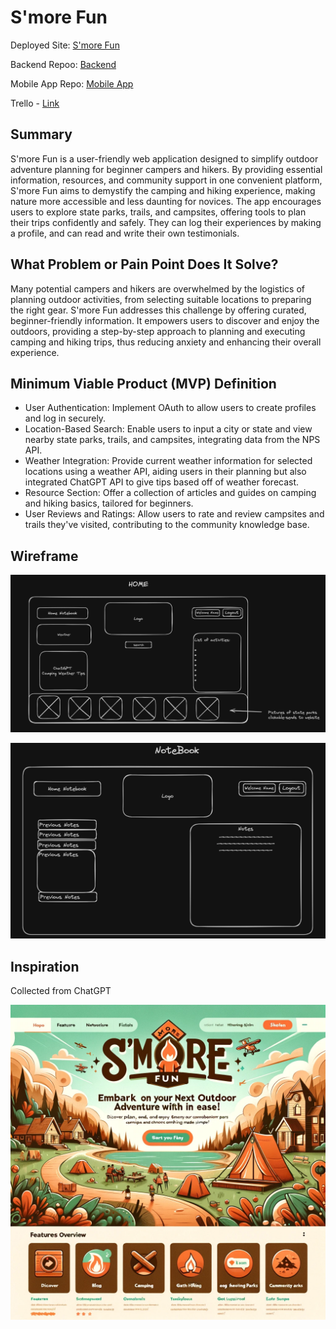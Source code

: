 # S'more Fun

Deployed Site: [S'more Fun](https://smore-fun.netlify.app/)

Backend Repoo: [Backend](https://github.com/ArvoyaDev/smore-fun-back-end)

Mobile App Repo: [Mobile App](https://github.com/ArvoyaDev/smore-fun-mobile)

Trello - [Link](https://smore-fun.netlify.app/)

## Summary

S'more Fun is a user-friendly web application designed to simplify outdoor adventure
planning for beginner campers and hikers. By providing essential information, resources,
and community support in one convenient platform, S'more Fun aims to demystify the
camping and hiking experience, making nature more accessible and less daunting for
novices. The app encourages users to explore state parks, trails, and campsites,
offering tools to plan their trips confidently and safely. They can log their experiences
by making a profile, and can read and write their own testimonials.

## What Problem or Pain Point Does It Solve?

Many potential campers and hikers are overwhelmed by the logistics of planning outdoor
activities, from selecting suitable locations to preparing the right gear. S'more
Fun addresses this challenge by offering curated, beginner-friendly information.
It empowers users to discover and enjoy the outdoors, providing a step-by-step approach
to planning and executing camping and hiking trips, thus reducing anxiety and enhancing
their overall experience.

## Minimum Viable Product (MVP) Definition

* User Authentication: Implement OAuth to allow users to create profiles and log
in securely.
* Location-Based Search: Enable users to input a city or state and view nearby state
parks, trails, and campsites, integrating data from the NPS API.
* Weather Integration: Provide current weather information for selected locations
using a weather API, aiding users in their planning but also integrated ChatGPT
API to give tips based off of weather forecast.
* Resource Section: Offer a collection of articles and guides on camping and hiking
basics, tailored for beginners.
* User Reviews and Ratings: Allow users to rate and review campsites and trails
they've visited, contributing to the community knowledge base.

## Wireframe

![Home Page](./public/assests/home.png)

![Notebook](./public/assests/notebook.png)

## Inspiration

Collected from ChatGPT

![inspiration](./public/assests/chatgpt_image.webp)
